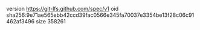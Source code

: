 version https://git-lfs.github.com/spec/v1
oid sha256:9e71ae565ebb42ccd39fac0566e345fa70037e3354be13f28c06c91462af3496
size 358261
